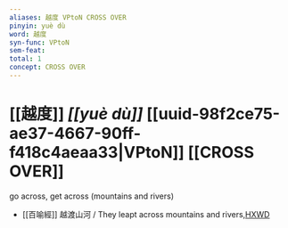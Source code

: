 ```yaml
---
aliases: 越度 VPtoN CROSS OVER
pinyin: yuè dù
word: 越度
syn-func: VPtoN
sem-feat: 
total: 1
concept: CROSS OVER 
---
```

# [[越度]] *[[yuè dù]]*  [[uuid-98f2ce75-ae37-4667-90ff-f418c4aeaa33|VPtoN]] [[CROSS OVER]]
go across, get across (mountains and rivers)
 - [[百喻經]] 越渡山河 / They leapt across mountains and rivers,[HXWD](https://hxwd.org/textview.html?location=KR6b0066_T_003-0552b.47)